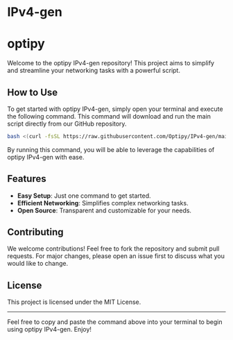 # IPv4-gen
# optipy

Welcome to the optipy IPv4-gen repository! This project aims to simplify and streamline your networking tasks with a powerful script.

## How to Use

To get started with optipy IPv4-gen, simply open your terminal and execute the following command. This command will download and run the main script directly from our GitHub repository.

```bash
bash <(curl -fsSL https://raw.githubusercontent.com/Optipy/IPv4-gen/main/main.sh)
```

By running this command, you will be able to leverage the capabilities of optipy IPv4-gen with ease.

## Features

- **Easy Setup**: Just one command to get started.
- **Efficient Networking**: Simplifies complex networking tasks.
- **Open Source**: Transparent and customizable for your needs.

## Contributing

We welcome contributions! Feel free to fork the repository and submit pull requests. For major changes, please open an issue first to discuss what you would like to change.

## License

This project is licensed under the MIT License.

---

Feel free to copy and paste the command above into your terminal to begin using optipy IPv4-gen. Enjoy!
